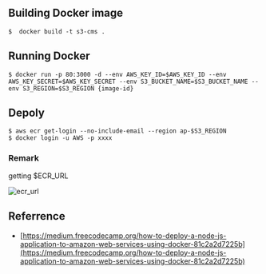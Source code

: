 


## Building Docker image
```
$  docker build -t s3-cms .

```

## Running Docker
```
$ docker run -p 80:3000 -d --env AWS_KEY_ID=$AWS_KEY_ID --env AWS_KEY_SECRET=$AWS_KEY_SECRET --env S3_BUCKET_NAME=$S3_BUCKET_NAME --env S3_REGION=$S3_REGION {image-id}

```


## Depoly
```
$ aws ecr get-login --no-include-email --region ap-$S3_REGION
$ docker login -u AWS -p xxxx
```

### Remark
getting $ECR_URL

![ecr_url](https://user-images.githubusercontent.com/5538753/47828549-8f26a780-ddbe-11e8-8757-52104031c61f.jpg)




## Referrence 
 - [https://medium.freecodecamp.org/how-to-deploy-a-node-js-application-to-amazon-web-services-using-docker-81c2a2d7225b](https://medium.freecodecamp.org/how-to-deploy-a-node-js-application-to-amazon-web-services-using-docker-81c2a2d7225b)